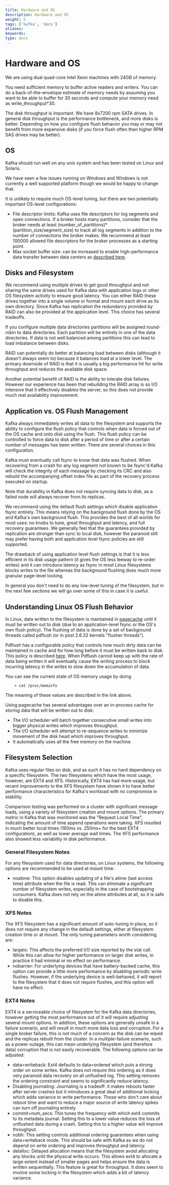 ```yaml
---
title: Hardware and OS
description: Hardware and OS
weight: 5
tags: ['kafka', 'docs']
aliases: 
keywords: 
type: docs
---
```


# Hardware and OS

We are using dual quad-core Intel Xeon machines with 24GB of memory. 

You need sufficient memory to buffer active readers and writers. You can do a back-of-the-envelope estimate of memory needs by assuming you want to be able to buffer for 30 seconds and compute your memory need as write_throughput*30. 

The disk throughput is important. We have 8x7200 rpm SATA drives. In general disk throughput is the performance bottleneck, and more disks is better. Depending on how you configure flush behavior you may or may not benefit from more expensive disks (if you force flush often then higher RPM SAS drives may be better). 

## OS

Kafka should run well on any unix system and has been tested on Linux and Solaris. 

We have seen a few issues running on Windows and Windows is not currently a well supported platform though we would be happy to change that. 

It is unlikely to require much OS-level tuning, but there are two potentially important OS-level configurations: 

  * File descriptor limits: Kafka uses file descriptors for log segments and open connections. If a broker hosts many partitions, consider that the broker needs at least (number_of_partitions)*(partition_size/segment_size) to track all log segments in addition to the number of connections the broker makes. We recommend at least 100000 allowed file descriptors for the broker processes as a starting point. 
  * Max socket buffer size: can be increased to enable high-performance data transfer between data centers as [described here](http://www.psc.edu/index.php/networking/641-tcp-tune). 


## Disks and Filesystem

We recommend using multiple drives to get good throughput and not sharing the same drives used for Kafka data with application logs or other OS filesystem activity to ensure good latency. You can either RAID these drives together into a single volume or format and mount each drive as its own directory. Since Kafka has replication the redundancy provided by RAID can also be provided at the application level. This choice has several tradeoffs. 

If you configure multiple data directories partitions will be assigned round-robin to data directories. Each partition will be entirely in one of the data directories. If data is not well balanced among partitions this can lead to load imbalance between disks. 

RAID can potentially do better at balancing load between disks (although it doesn't always seem to) because it balances load at a lower level. The primary downside of RAID is that it is usually a big performance hit for write throughput and reduces the available disk space. 

Another potential benefit of RAID is the ability to tolerate disk failures. However our experience has been that rebuilding the RAID array is so I/O intensive that it effectively disables the server, so this does not provide much real availability improvement. 

## Application vs. OS Flush Management

Kafka always immediately writes all data to the filesystem and supports the ability to configure the flush policy that controls when data is forced out of the OS cache and onto disk using the flush. This flush policy can be controlled to force data to disk after a period of time or after a certain number of messages has been written. There are several choices in this configuration. 

Kafka must eventually call fsync to know that data was flushed. When recovering from a crash for any log segment not known to be fsync'd Kafka will check the integrity of each message by checking its CRC and also rebuild the accompanying offset index file as part of the recovery process executed on startup. 

Note that durability in Kafka does not require syncing data to disk, as a failed node will always recover from its replicas. 

We recommend using the default flush settings which disable application fsync entirely. This means relying on the background flush done by the OS and Kafka's own background flush. This provides the best of all worlds for most uses: no knobs to tune, great throughput and latency, and full recovery guarantees. We generally feel that the guarantees provided by replication are stronger than sync to local disk, however the paranoid still may prefer having both and application level fsync policies are still supported. 

The drawback of using application level flush settings is that it is less efficient in its disk usage pattern (it gives the OS less leeway to re-order writes) and it can introduce latency as fsync in most Linux filesystems blocks writes to the file whereas the background flushing does much more granular page-level locking. 

In general you don't need to do any low-level tuning of the filesystem, but in the next few sections we will go over some of this in case it is useful. 

## Understanding Linux OS Flush Behavior

In Linux, data written to the filesystem is maintained in [pagecache](http://en.wikipedia.org/wiki/Page_cache) until it must be written out to disk (due to an application-level fsync or the OS's own flush policy). The flushing of data is done by a set of background threads called pdflush (or in post 2.6.32 kernels "flusher threads"). 

Pdflush has a configurable policy that controls how much dirty data can be maintained in cache and for how long before it must be written back to disk. This policy is described [here](http://web.archive.org/web/20160518040713/http://www.westnet.com/~gsmith/content/linux-pdflush.htm). When Pdflush cannot keep up with the rate of data being written it will eventually cause the writing process to block incurring latency in the writes to slow down the accumulation of data. 

You can see the current state of OS memory usage by doing 
    
    
        > cat /proc/meminfo
      

The meaning of these values are described in the link above. 

Using pagecache has several advantages over an in-process cache for storing data that will be written out to disk: 

  * The I/O scheduler will batch together consecutive small writes into bigger physical writes which improves throughput. 
  * The I/O scheduler will attempt to re-sequence writes to minimize movement of the disk head which improves throughput. 
  * It automatically uses all the free memory on the machine 


## Filesystem Selection

Kafka uses regular files on disk, and as such it has no hard dependency on a specific filesystem. The two filesystems which have the most usage, however, are EXT4 and XFS. Historically, EXT4 has had more usage, but recent improvements to the XFS filesystem have shown it to have better performance characteristics for Kafka's workload with no compromise in stability.

Comparison testing was performed on a cluster with significant message loads, using a variety of filesystem creation and mount options. The primary metric in Kafka that was monitored was the "Request Local Time", indicating the amount of time append operations were taking. XFS resulted in much better local times (160ms vs. 250ms+ for the best EXT4 configuration), as well as lower average wait times. The XFS performance also showed less variability in disk performance.

### General Filesystem Notes

For any filesystem used for data directories, on Linux systems, the following options are recommended to be used at mount time: 

  * noatime: This option disables updating of a file's atime (last access time) attribute when the file is read. This can eliminate a significant number of filesystem writes, especially in the case of bootstrapping consumers. Kafka does not rely on the atime attributes at all, so it is safe to disable this.



### XFS Notes

The XFS filesystem has a significant amount of auto-tuning in place, so it does not require any change in the default settings, either at filesystem creation time or at mount. The only tuning parameters worth considering are: 

  * largeio: This affects the preferred I/O size reported by the stat call. While this can allow for higher performance on larger disk writes, in practice it had minimal or no effect on performance.
  * nobarrier: For underlying devices that have battery-backed cache, this option can provide a little more performance by disabling periodic write flushes. However, if the underlying device is well-behaved, it will report to the filesystem that it does not require flushes, and this option will have no effect.



### EXT4 Notes

EXT4 is a serviceable choice of filesystem for the Kafka data directories, however getting the most performance out of it will require adjusting several mount options. In addition, these options are generally unsafe in a failure scenario, and will result in much more data loss and corruption. For a single broker failure, this is not much of a concern as the disk can be wiped and the replicas rebuilt from the cluster. In a multiple-failure scenario, such as a power outage, this can mean underlying filesystem (and therefore data) corruption that is not easily recoverable. The following options can be adjusted: 

  * data=writeback: Ext4 defaults to data=ordered which puts a strong order on some writes. Kafka does not require this ordering as it does very paranoid data recovery on all unflushed log. This setting removes the ordering constraint and seems to significantly reduce latency. 
  * Disabling journaling: Journaling is a tradeoff: it makes reboots faster after server crashes but it introduces a great deal of additional locking which adds variance to write performance. Those who don't care about reboot time and want to reduce a major source of write latency spikes can turn off journaling entirely. 
  * commit=num_secs: This tunes the frequency with which ext4 commits to its metadata journal. Setting this to a lower value reduces the loss of unflushed data during a crash. Setting this to a higher value will improve throughput. 
  * nobh: This setting controls additional ordering guarantees when using data=writeback mode. This should be safe with Kafka as we do not depend on write ordering and improves throughput and latency. 
  * delalloc: Delayed allocation means that the filesystem avoid allocating any blocks until the physical write occurs. This allows ext4 to allocate a large extent instead of smaller pages and helps ensure the data is written sequentially. This feature is great for throughput. It does seem to involve some locking in the filesystem which adds a bit of latency variance. 


